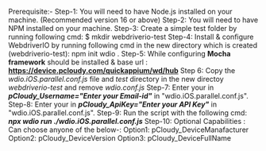 Prerequisite:-
Step-1: You will need to have Node.js installed on your machine. (Recommended version 16 or above)
Step-2: You will need to have NPM installed on your machine.
Step-3: Create a simple test folder by running following cmd: $ mkdir webdriverio-test
Step-4: Install & configure WebdriverIO by running following cmd in the new directory which is created (webdriverio-test): npm init wdio .
Step-5: While configuring **Mocha framework** should be installed & base url : **https://device.pcloudy.com/quickappium/wd/hub**
Step 6: Copy the *wdio.iOS.parallel.conf.js* file and *test* directory in the new directoy *webdriverio-test* and remove *wdio.conf.js*
Step-7: Enter your <MailId> in ***pCloudy_Username="Enter your Email-id"*** in "wdio.iOS.parallel.conf.js".
Step-8: Enter your <ApiKey> in ***pCloudy_ApiKey="Enter your API Key"*** in "wdio.iOS.parallel.conf.js".
Step-9: Run the script with the following cmd: ***npx wdio run ./wdio.iOS.parallel.conf.js***
Step-10: Optional Capabilities : Can choose anyone of the below-:
Option1: pCloudy_DeviceManafacturer
Option2: pCloudy_DeviceVersion
Option3: pCloudy_DeviceFullName

